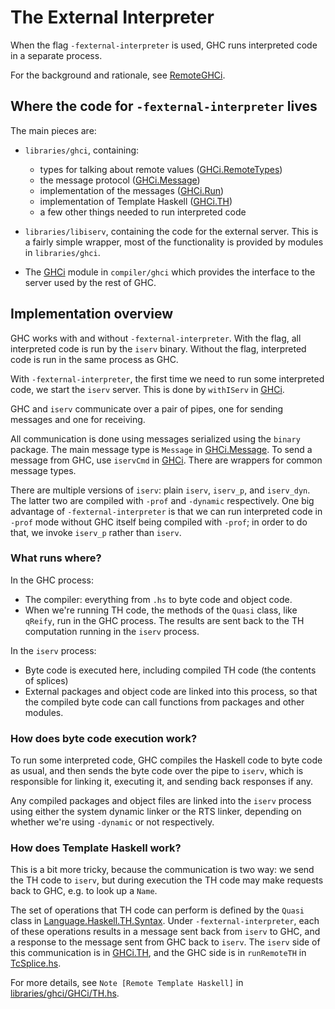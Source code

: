 # The External Interpreter


When the flag `-fexternal-interpreter` is used, GHC runs interpreted code in a separate process.  


For the background and rationale, see [RemoteGHCi](remote-GHCi).

## Where the code for `-fexternal-interpreter` lives


The main pieces are:

- `libraries/ghci`, containing:

  - types for talking about remote values ([GHCi.RemoteTypes](https://gitlab.haskell.org/ghc/ghc/blob/master/libraries/ghci/GHCi/RemoteTypes.hs))
  - the message protocol ([GHCi.Message](https://gitlab.haskell.org/ghc/ghc/blob/master/libraries/ghci/GHCi/Message.hs))
  - implementation of the messages ([GHCi.Run](https://gitlab.haskell.org/ghc/ghc/blob/master/libraries/ghci/GHCi/Run.hs))
  - implementation of Template Haskell ([GHCi.TH](https://gitlab.haskell.org/ghc/ghc/blob/master/libraries/ghci/GHCi/TH.hs))
  - a few other things needed to run interpreted code

- `libraries/libiserv`, containing the code for the external
  server.  This is a fairly simple wrapper, most of the functionality
  is provided by modules in `libraries/ghci`.

- The [GHCi](https://gitlab.haskell.org/ghc/ghc/blob/master/compiler/ghci/GHCi.hs) module in `compiler/ghci` which provides the interface to the server used
  by the rest of GHC.

## Implementation overview


GHC works with and without `-fexternal-interpreter`.  With the flag, all
interpreted code is run by the `iserv` binary.  Without the flag,
interpreted code is run in the same process as GHC.


With `-fexternal-interpreter`, the first time we need to run some interpreted code, we start the `iserv` server. This is done by `withIServ` in [GHCi](https://gitlab.haskell.org/ghc/ghc/blob/master/compiler/ghci/GHCi.hs).


GHC and `iserv` communicate over a pair of pipes, one for sending messages and one for receiving.


All communication is done using messages serialized using the `binary` package.  The main message type is `Message` in [GHCi.Message](https://gitlab.haskell.org/ghc/ghc/blob/master/libraries/ghci/GHCi/Message.hs).  To send a message from GHC, use `iservCmd` in [GHCi](https://gitlab.haskell.org/ghc/ghc/blob/master/compiler/ghci/GHCi.hs).  There are wrappers for common message types.


There are multiple versions of `iserv`: plain `iserv`, `iserv_p`, and `iserv_dyn`.  The latter two are compiled with `-prof` and `-dynamic` respectively.  One big advantage of `-fexternal-interpreter` is that we can run interpreted code in `-prof` mode without GHC itself being compiled with `-prof`; in order to do that, we invoke `iserv_p` rather than `iserv`.

### What runs where?


In the GHC process:

- The compiler: everything from `.hs` to byte code and object code.
- When we're running TH code, the methods of the `Quasi` class, like `qReify`, run in the GHC process.  The results are sent back to the TH computation running in the `iserv` process.


In the `iserv` process:

- Byte code is executed here, including compiled TH code (the contents of splices)
- External packages and object code are linked into this process, so that the compiled byte code can call functions from packages and other modules.

### How does byte code execution work?


To run some interpreted code, GHC compiles the Haskell code to byte code as usual, and then sends the byte code over the pipe to `iserv`, which is responsible for linking it, executing it, and sending back responses if any.


Any compiled packages and object files are linked into the `iserv` process using either the system dynamic linker or the RTS linker, depending on whether we're using `-dynamic` or not respectively.

### How does Template Haskell work?


This is a bit more tricky, because the communication is two way: we send the TH code to `iserv`, but during execution the TH code may make requests back to GHC, e.g. to look up a `Name`.  


The set of operations that TH code can perform is defined by the `Quasi` class in [Language.Haskell.TH.Syntax](https://gitlab.haskell.org/ghc/ghc/blob/master/libraries/template-haskell/Language/Haskell/TH/Syntax.hs).  Under `-fexternal-interpreter`, each of these operations results in a message sent back from `iserv` to GHC, and a response to the message sent from GHC back to `iserv`.  The `iserv` side of this communication is in [GHCi.TH](https://gitlab.haskell.org/ghc/ghc/blob/master/libraries/ghci/GHCi/TH.hs), and the GHC side is in `runRemoteTH` in [TcSplice.hs](https://gitlab.haskell.org/ghc/ghc/blob/master/compiler/typecheck/TcSplice.hs).



For more details, see `Note [Remote Template Haskell]` in [libraries/ghci/GHCi/TH.hs](https://gitlab.haskell.org/ghc/ghc/blob/master/libraries/ghci/GHCi/TH.hs).


